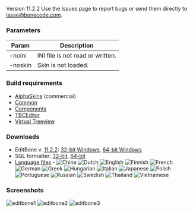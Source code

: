 Version 11.2.2 Use the Issues page to report bugs or send them directly to lasse@bonecode.com.

<h3>Parameters</h3>

Param | Description 
--- | --- 
-noini | INI file is not read or written.
-noskin | Skin is not loaded.

<h3>Build requirements</h3>

* <a href="http://alphaskins.com">AlphaSkins</a> (commercial) 
* <a href="https://github.com/bonecode/Common">Common</a>
* <a href="https://github.com/bonecode/Components">Components</a>
* <a href="https://github.com/bonecode/TBCEditor">TBCEditor</a> 
* <a href="https://github.com/Virtual-TreeView/">Virtual Treeview</a>

<h3>Downloads</h3>

* EditBone v. <a href="http://bonecode.com/downloads/EditBone/changes.html" target="_blank">11.2.2</a>: <a href="http://www.bonecode.com/downloads/EditBone32.zip">32-bit Windows</a>, <a href="http://www.bonecode.com/downloads/EditBone64.zip">64-bit Windows</a>
* SQL formatter: <a href="http://www.bonecode.com/downloads/SQLFormatter.zip" target="_blank">32-bit</a>, <a href="http://www.bonecode.com/downloads/SQLFormatter64.zip" target="_blank">64-bit</a>
* <a href="http://bonecode.com/downloads/Languages.zip" target="_blank">Language files</a>  - 
  <img src="http://bonecode.com/images/languages/China.png" alt="China" />
  <img src="http://bonecode.com/images/languages/Dutch.png" alt="Dutch" />
  <img src="http://bonecode.com/images/languages/English.png" alt="English" />
  <img src="http://bonecode.com/images/languages/Finnish.png" alt="Finnish" />
  <img src="http://bonecode.com/images/languages/French.png" alt="French" />
  <img src="http://bonecode.com/images/languages/German.png" alt="German" />
  <img src="http://bonecode.com/images/languages/Greek.png" alt="Greek" />
  <img src="http://bonecode.com/images/languages/Hungarian.png" alt="Hungarian" />
  <img src="http://bonecode.com/images/languages/Italian.png" alt="Italian" />
  <img src="http://bonecode.com/images/languages/Japanese.png" alt="Japanese" />
  <img src="http://bonecode.com/images/languages/Poland.png" alt="Polish" />
  <img src="http://bonecode.com/images/languages/Portuguese.png" alt="Portuguese" />
  <img src="http://bonecode.com/images/languages/Russian.png" alt="Russian" />
  <img src="http://bonecode.com/images/languages/Swedish.png" alt="Swedish" />
  <img src="http://bonecode.com/images/languages/Thailand.png" alt="Thailand" />
  <img src="http://bonecode.com/images/languages/Vietnamese.png" alt="Vietnamese" />

<h3>Screenshots</h3>

![editbone1](https://cloud.githubusercontent.com/assets/11475177/11635756/4a4faf48-9d21-11e5-9d45-cfa6239c5e38.png)
![editbone2](https://cloud.githubusercontent.com/assets/11475177/11635757/4a58ec3e-9d21-11e5-8fb6-24945b5c740c.png)
![editbone3](https://cloud.githubusercontent.com/assets/11475177/11635755/4a14f218-9d21-11e5-9941-2d613a27c3a9.png)
